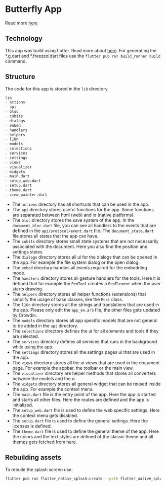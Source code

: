 # Butterfly App

Read more [here](../README.md)

## Technology

This app was build using flutter.
Read more about [here](https://flutter.dev).
For generating the \*.g.dart and \*.freezed.dart files use the `flutter pub run build_runner build` command.

## Structure

The code for this app is stored in the `lib` directory.

```markdown
lib
- actions
- api
- bloc
- cubits
- dialogs
- embed
- handlers
- helpers
- l10n
- models
- selections
- services
- settings
- views
- visualizer
- widgets
- main.dart
- setup_web.dart
- setup.dart
- theme.dart
- view_painter.dart
```

* The `actions` directory has all shortcuts that can be used in the app.
* The `api` directory stores useful functions for the app. Some functions are separated between html (web) and io (native platforms).
* The `bloc` directory stores the save system of the app. In the `document_bloc.dart` file, you can see all handlers to the events that are defined in the `api/protocol/event.dart` file. The `document_state.dart` file stores all states that the app can have.
* The `cubits` directory stores small state systems that are not necessarily associated with the document. Here you also find the position and settings states.
* The `dialogs` directory stores all ui for the dialogs that can be opened in the app. For example the file system dialog or the open dialog.
* The `embed` directory handles all events required for the embedding mode.
* The `handlers` directory stores all gesture handlers for the tools. Here it is defined that for example the `PenTool` creates a `PenElement` when the user starts drawing.
* The `helpers` directory stores all helper functions (extensions) that simplify the usage of base classes, like the `Rect` class.
* The `l10n` directory stores all the strings and translations that are used in the app. Please only edit the `app_en.arb` file, the other files gets updated by Crowdin.
* The `models` directory stores all app specific models that are not general to be added in the `api` directory.
* The `selections` directory defines the ui for all elements and tools if they are selected.
* The `services` directory defines all services that runs in the background while using the app.
* The `settings` directory stores all the settings pages ui that are used in the app.
* The `views` directory stores all the ui views that are used in the document page. For example the appbar, the toolbar or the main view.
* The `visualizer` directory are helper methods that stores all converters between the models and the ui.
* The `widgets` directory stores all general widget that can be reused inside the app. For example the context menu.
* The `main.dart` file is the entry point of the app. Here the app is started and starts all other files. Here the routes are defined and the app is initialized.
* The `setup_web.dart` file is used to define the web specific settings. Here the context menu gets disabled.
* The `setup.dart` file is used to define the general settings. Here the licenses is defined.
* The `theme.dart` file is used to define the general theme of the app. Here the colors and the text styles are defined of the classic theme and all themes gets fetched from here.

## Rebuilding assets

To rebuild the splash screen use:

```bash
flutter pub run flutter_native_splash:create --path flutter_native_splash-production.yaml
```

